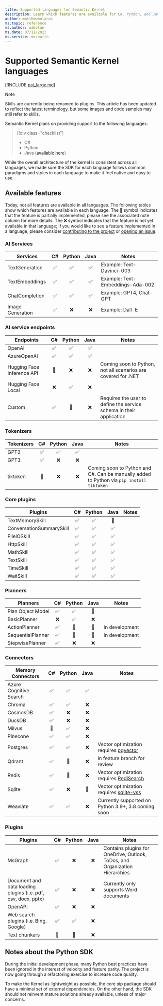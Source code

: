 ```yaml
---
title: Supported languages for Semantic Kernel
description: Learn which features are available for C#, Python, and Java.
author: matthewbolanos
ms.topic: reference
ms.author: mabolan
ms.date: 07/11/2023
ms.service: mssearch
---
```


# Supported Semantic Kernel languages

[!INCLUDE [pat_large.md](../includes/pat_large.md)]

> [!Note]
> Skills are currently being renamed to plugins. This article has been updated to reflect the latest terminology, but some images and code samples may still refer to skills.

Semantic Kernel plans on providing support to the following languages:
> [!div class="checklist"]
> * C#
> * Python
> * Java ([available here](https://github.com/microsoft/semantic-kernel/tree/experimental-java))

While the overall architecture of the kernel is consistent across all languages, we made sure the SDK for each language follows common paradigms and styles in each language to make it feel native and easy to use.

## Available features

Today, not all features are available in all languages. The following tables show which features are available in each language. The 🔄 symbol indicates that the feature is partially implemented, please see the associated note column for more details. The ❌ symbol indicates that the feature is not yet available in that language; if you would like to see a feature implemented in a language, please consider [contributing to the project](./contributing.md) or [opening an issue](./contributing.md#reporting-issues).


### AI Services

| Services                          |  C#  | Python | Java | Notes |
|-----------------------------------|:----:|:------:|:----:|-------|
| TextGeneration                    | ✅ | ✅ | ✅ | Example: Text-Davinci-003 |
| TextEmbeddings                    | ✅ | ✅ | ✅ | Example: Text-Embeddings-Ada-002 |
| ChatCompletion                    | ✅ | ✅ | ✅ | Example: GPT4, Chat-GPT |
| Image Generation                  | ✅ | ❌ | ❌ | Example: Dall-E |

### AI service endpoints

| Endpoints                         |  C#  | Python | Java | Notes |
|-----------------------------------|:----:|:------:|:----:|-------|
| OpenAI                            | ✅ | ✅ | ✅ | |
| AzureOpenAI                       | ✅ | ✅ | ✅ | |
| Hugging Face Inference API        | 🔄 | ❌ | ❌ | Coming soon to Python, not all scenarios are covered for .NET |
| Hugging Face Local                | ❌ | ✅ | ❌ | |
| Custom                            | ✅ | 🔄 | ❌ | Requires the user to define the service schema in their application |

### Tokenizers

| Tokenizers                        |  C#  | Python | Java | Notes |
|-----------------------------------|:----:|:------:|:----:|-------|
| GPT2                              | ✅ | ✅ | ✅ | |
| GPT3                              | ✅ | ❌ | ❌ | |
| tiktoken                          | 🔄 | ❌ | ❌ | Coming soon to Python and C#. Can be manually added to Python via `pip install tiktoken` |

### Core plugins

| Plugins                           |  C#  | Python | Java | Notes |
|-----------------------------------|:----:|:------:|:----:|-------|
| TextMemorySkill                   | ✅ | ✅ | 🔄 | |
| ConversationSummarySkill          | ✅ | ✅ | ✅ | |
| FileIOSkill                       | ✅ | ✅ | ✅ | |
| HttpSkill                         | ✅ | ✅ | ✅ | |
| MathSkill                         | ✅ | ✅ | ✅ | |
| TextSkill                         | ✅ | ✅ | ✅ | |
| TimeSkill                         | ✅ | ✅ | ✅ | |
| WaitSkill                         | ✅ | ✅ | ✅ | |

### Planners

| Planners                          |  C#  | Python | Java | Notes |
|-----------------------------------|:----:|:------:|:----:|-------|
| Plan Object Model                 | ✅ | ✅ | 🔄 | |
| BasicPlanner                      | ❌ | ✅ | ❌ | |
| ActionPlanner                     | ✅ | 🔄 | 🔄 | In development|
| SequentialPlanner                 | ✅ | 🔄 | 🔄 | In development|
| StepwisePlanner                   | ✅ | ❌ | ❌ | | |

### Connectors

| Memory Connectors        |  C#  | Python | Java | Notes |
|--------------------------|:----:|:------:|:----:|-------|
| Azure Cognitive Search   | ✅ | ✅ | ✅ | |
| Chroma                   | ✅ | ✅ | ❌ | |
| CosmosDB                 | ✅ | ❌ | ❌ | |
| DuckDB                   | ✅ | ❌ | ❌ | |
| Milvus                   | 🔄 | ✅ | ❌ | |
| Pinecone                 | ✅ | ✅ | ❌ | |
| Postgres                 | ✅ | ✅ | ❌ | Vector optimization requires [pgvector](https://github.com/pgvector/pgvector) |
| Qdrant                   | ✅ | 🔄 | ❌ | In feature branch for review |
| Redis                    | ✅ | 🔄 | ❌ | Vector optimization requires [RediSearch](https://redis.io/docs/stack/search) |
| Sqlite                   | ✅ | ❌ | 🔄 | Vector optimization requires [sqlite-vss](https://github.com/asg017/sqlite-vss) |
| Weaviate                 | ✅ | ✅ | ❌ | Currently supported on Python 3.9+, 3.8 coming soon |

### Plugins
| Plugins                           |  C#  | Python | Java | Notes |
|-----------------------------------|:----:|:------:|:----:|-------|
| MsGraph                           | ✅ | ❌ | ❌ | Contains plugins for OneDrive, Outlook, ToDos, and Organization Hierarchies |
| Document and data loading plugins (i.e. pdf, csv, docx, pptx)  | ✅ | ❌ | ❌ | Currently only supports Word documents |
| OpenAPI                           | ✅ | ❌ | ❌ | |
| Web search plugins (i.e. Bing, Google) | ✅ | ✅ | ❌ | |
| Text chunkers                     | 🔄 | 🔄 | ❌ | |


## Notes about the Python SDK

During the initial development phase, many Python best practices have been ignored in the interest of velocity and feature parity. The project is now going through a refactoring exercise to increase code quality.

To make the Kernel as lightweight as possible, the core pip package should have a minimal set of external dependencies. On the other hand, the SDK should not reinvent mature solutions already available, unless of major concerns.
